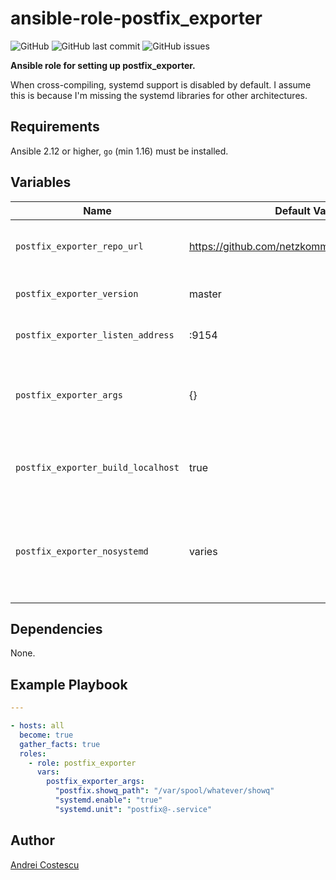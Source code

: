 # ansible-role-postfix_exporter

![GitHub](https://img.shields.io/github/license/cosandr/ansible-role-postfix_exporter) ![GitHub last commit](https://img.shields.io/github/last-commit/cosandr/ansible-role-postfix_exporter) ![GitHub issues](https://img.shields.io/github/issues-raw/cosandr/ansible-role-postfix_exporter)

**Ansible role for setting up postfix_exporter.**

When cross-compiling, systemd support is disabled by default.
I assume this is because I'm missing the systemd libraries for other architectures.

## Requirements

Ansible 2.12 or higher, `go` (min 1.16) must be installed.

## Variables

| Name           | Default Value | Description                        |
| -------------- | ------------- | -----------------------------------|
| `postfix_exporter_repo_url` | https://github.com/netzkommune/postfix_exporter | Path to source code to compile |
| `postfix_exporter_version` | master | git reference to checkout |
| `postfix_exporter_listen_address` | :9154 | Exporter web listen address |
| `postfix_exporter_args` | {} | Extra command line arguments to pass to exporter |
| `postfix_exporter_build_localhost` | true | Set to false to build binary on target host, requires `go` |
| `postfix_exporter_nosystemd` | varies | Defaults to false if building on localhost and target architecture is not `x86_64` |

## Dependencies

None.

## Example Playbook

```yaml
---

- hosts: all
  become: true
  gather_facts: true
  roles:
    - role: postfix_exporter
      vars:
        postfix_exporter_args:
          "postfix.showq_path": "/var/spool/whatever/showq"
          "systemd.enable": "true"
          "systemd.unit": "postfix@-.service"
```

## Author

[Andrei Costescu](https://github.com/cosandr/)
